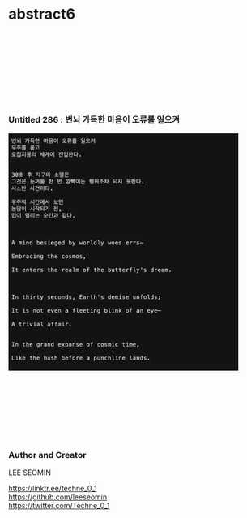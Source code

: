 # abstract6





 <br/><br/> 
 <br/><br/> 
 <br/><br/> 
 <br/><br/> 
 
 ### Untitled 286 : 번뇌 가득한 마음이 오류를 일으켜 
 
 <img src="https://github.com/leeseomin/Abstract6/blob/main/art/286.png" width="90%">    
 
 <br/><br/> 




 <br/><br/> 
 <br/><br/> 
 



















 ### Author and Creator
 
 LEE SEOMIN
 
 https://linktr.ee/techne_0_1
   <br/> 
 https://github.com/leeseomin 
  <br/> 
 https://twitter.com/Techne_0_1
 <br/><br/>
 

